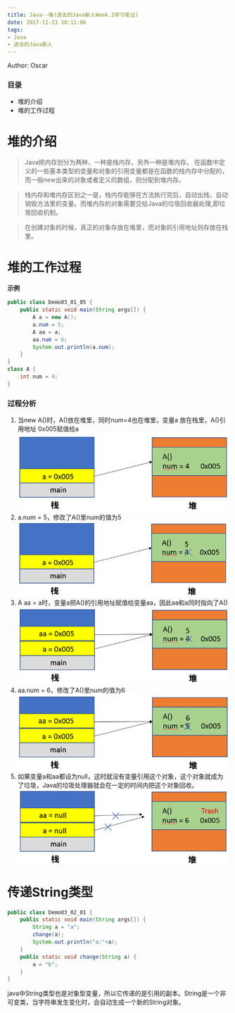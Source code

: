 ```yaml
---
title: Java--堆(进击的Java新人Week.3学习笔记)
date: 2017-11-23 10:11:06
tags:
- Java
- 进击的Java新人
---
```

Author: Oscar

### 目录
- 堆的介绍
- 堆的工作过程

# 堆的介绍
> Java把内存划分为两种，一种是栈内存，另外一种是堆内存。 在函数中定义的一些基本类型的变量和对象的引用变量都是在函数的栈内存中分配的，而一般new出来的对象或者定义的数组，则分配到堆内存。

> 栈内存和堆内存区别之一是，栈内存能够在方法执行完后，自动出栈，自动销毁方法里的变量。而堆内存的对象需要交给Java的垃圾回收器处理,即垃圾回收机制。

> 在创建对象的时候，真正的对象存放在堆里，而对象的引用地址则存放在栈里。

# 堆的工作过程
**示例**<br>
```java
public class Demo03_01_05 {
    public static void main(String args[]) {
        A a = new A();       
        a.num = 5;           
        A aa = a;            
        aa.num = 6;
        System.out.println(a.num); 
    }
}
class A {
    int num = 4;
}
```

### 过程分析
1. 当new A()时，A()放在堆里，同时num=4也在堆里，变量a 放在栈里，A()引用地址 0x005赋值给a
![](https://raw.githubusercontent.com/zhengdunhao/UploadFiles/master/p3.png)
2. a.num = 5，修改了A()里num的值为5
![](https://raw.githubusercontent.com/zhengdunhao/UploadFiles/master/p4.png)
3. A aa = a时，变量a把A()的引用地址赋值给变量aa，因此aa和a同时指向了A()
![](https://raw.githubusercontent.com/zhengdunhao/UploadFiles/master/p5.png)
4. aa.num = 6，修改了A()里num的值为6
![](https://raw.githubusercontent.com/zhengdunhao/UploadFiles/master/p6.png)
5. 如果变量a和aa都设为null，这时就没有变量引用这个对象，这个对象就成为了垃圾，Java的垃圾处理器就会在一定的时间内把这个对象回收。
![](https://github.com/zhengdunhao/UploadFiles/blob/master/p7.png?raw=true)

# 传递String类型
```java
public class Demo03_02_01 {
    public static void main(String args[]) {
        String a = "a";
        change(a);
        System.out.println("a:"+a);
    }
    public static void change(String a) {
        a = "b";
    }
}
```
java中String类型也是对象型变量，所以它传递的是引用的副本。String是一个非可变类，当字符串发生变化时，会自动生成一个新的String对象。